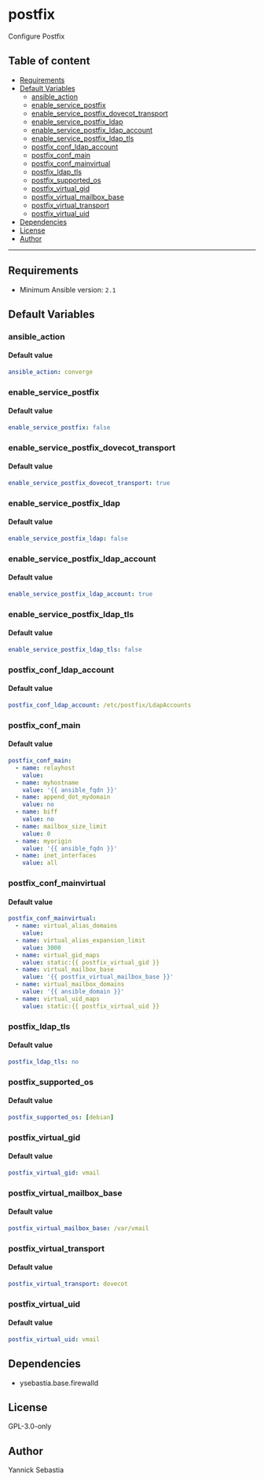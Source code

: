 # postfix

Configure Postfix

## Table of content

- [Requirements](#requirements)
- [Default Variables](#default-variables)
  - [ansible_action](#ansible_action)
  - [enable_service_postfix](#enable_service_postfix)
  - [enable_service_postfix_dovecot_transport](#enable_service_postfix_dovecot_transport)
  - [enable_service_postfix_ldap](#enable_service_postfix_ldap)
  - [enable_service_postfix_ldap_account](#enable_service_postfix_ldap_account)
  - [enable_service_postfix_ldap_tls](#enable_service_postfix_ldap_tls)
  - [postfix_conf_ldap_account](#postfix_conf_ldap_account)
  - [postfix_conf_main](#postfix_conf_main)
  - [postfix_conf_mainvirtual](#postfix_conf_mainvirtual)
  - [postfix_ldap_tls](#postfix_ldap_tls)
  - [postfix_supported_os](#postfix_supported_os)
  - [postfix_virtual_gid](#postfix_virtual_gid)
  - [postfix_virtual_mailbox_base](#postfix_virtual_mailbox_base)
  - [postfix_virtual_transport](#postfix_virtual_transport)
  - [postfix_virtual_uid](#postfix_virtual_uid)
- [Dependencies](#dependencies)
- [License](#license)
- [Author](#author)

---

## Requirements

- Minimum Ansible version: `2.1`

## Default Variables

### ansible_action

#### Default value

```YAML
ansible_action: converge
```

### enable_service_postfix

#### Default value

```YAML
enable_service_postfix: false
```

### enable_service_postfix_dovecot_transport

#### Default value

```YAML
enable_service_postfix_dovecot_transport: true
```

### enable_service_postfix_ldap

#### Default value

```YAML
enable_service_postfix_ldap: false
```

### enable_service_postfix_ldap_account

#### Default value

```YAML
enable_service_postfix_ldap_account: true
```

### enable_service_postfix_ldap_tls

#### Default value

```YAML
enable_service_postfix_ldap_tls: false
```

### postfix_conf_ldap_account

#### Default value

```YAML
postfix_conf_ldap_account: /etc/postfix/LdapAccounts
```

### postfix_conf_main

#### Default value

```YAML
postfix_conf_main:
  - name: relayhost
    value:
  - name: myhostname
    value: '{{ ansible_fqdn }}'
  - name: append_dot_mydomain
    value: no
  - name: biff
    value: no
  - name: mailbox_size_limit
    value: 0
  - name: myorigin
    value: '{{ ansible_fqdn }}'
  - name: inet_interfaces
    value: all
```

### postfix_conf_mainvirtual

#### Default value

```YAML
postfix_conf_mainvirtual:
  - name: virtual_alias_domains
    value:
  - name: virtual_alias_expansion_limit
    value: 3000
  - name: virtual_gid_maps
    value: static:{{ postfix_virtual_gid }}
  - name: virtual_mailbox_base
    value: '{{ postfix_virtual_mailbox_base }}'
  - name: virtual_mailbox_domains
    value: '{{ ansible_domain }}'
  - name: virtual_uid_maps
    value: static:{{ postfix_virtual_uid }}
```

### postfix_ldap_tls

#### Default value

```YAML
postfix_ldap_tls: no
```

### postfix_supported_os

#### Default value

```YAML
postfix_supported_os: [debian]
```

### postfix_virtual_gid

#### Default value

```YAML
postfix_virtual_gid: vmail
```

### postfix_virtual_mailbox_base

#### Default value

```YAML
postfix_virtual_mailbox_base: /var/vmail
```

### postfix_virtual_transport

#### Default value

```YAML
postfix_virtual_transport: dovecot
```

### postfix_virtual_uid

#### Default value

```YAML
postfix_virtual_uid: vmail
```

## Dependencies

- ysebastia.base.firewalld

## License

GPL-3.0-only

## Author

Yannick Sebastia
